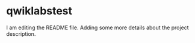 # qwiklabstest
I am editing the README file. Adding some more details about the project description.

